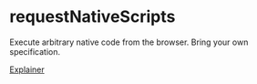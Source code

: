 # requestNativeScripts
Execute arbitrary native code from the browser. Bring your own specification. 

[Explainer](https://github.com/guest271314/requestNativeScripts/blob/master/Explainer.md)
